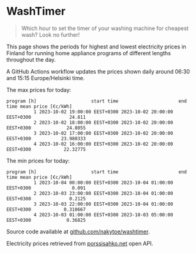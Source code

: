 
# WashTimer

> Which hour to set the timer of your washing machine for cheapest wash? Look no further!

This page shows the periods for highest and lowest electricity prices in Finland 
for running home appliance programs of different lengths throughout the day. 

A GitHub Actions workflow updates the prices shown daily around 06:30 and 15:15 Europe/Helsinki time.

The max prices for today:

	program [h]                    start time                      end time mean price [€c/kWh]
	          1 2023-10-02 19:00:00 EEST+0300 2023-10-02 20:00:00 EEST+0300              24.811
	          2 2023-10-02 18:00:00 EEST+0300 2023-10-02 20:00:00 EEST+0300             24.8055
	          3 2023-10-02 17:00:00 EEST+0300 2023-10-02 20:00:00 EEST+0300           23.980333
	          4 2023-10-02 16:00:00 EEST+0300 2023-10-02 20:00:00 EEST+0300            22.32775

The min prices for today:

	program [h]                    start time                      end time mean price [€c/kWh]
	          1 2023-10-04 00:00:00 EEST+0300 2023-10-04 01:00:00 EEST+0300               0.091
	          2 2023-10-03 23:00:00 EEST+0300 2023-10-04 01:00:00 EEST+0300              0.2125
	          3 2023-10-03 22:00:00 EEST+0300 2023-10-04 01:00:00 EEST+0300            0.310667
	          4 2023-10-03 01:00:00 EEST+0300 2023-10-03 05:00:00 EEST+0300             0.36825


Source code available at [github.com/nakytoe/washtimer](https://github.com/nakytoe/washtimer).

Electricity prices retrieved from [porssisahko.net](https://porssisahko.net/api) open API.
